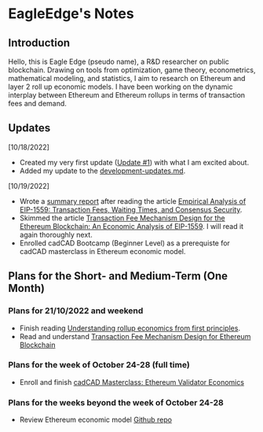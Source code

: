 # EagleEdge's Notes
## Introduction
Hello, this is Eagle Edge (pseudo name), a R&D researcher on public blockchain. 
Drawing on tools from optimization, game theory, econometrics, mathematical modeling, and statistics, I aim to research on Ethereum 
and layer 2 roll up economic models. I have been working on the dynamic interplay between Ethereum and Ethereum rollups 
in terms of transaction fees and demand. 

## Updates
[10/18/2022]
- Created my very first update ([Update #1](https://hackmd.io/kEPaNWa3QliqEK9SZ2vCBA)) with what I am excited about. 
- Added my update to the [development-updates.md](https://github.com/eth-protocol-fellows/cohort-three/blob/master/development-updates.md).

[10/19/2022]
- Wrote a [summary report](https://hackmd.io/@EagleEdge/ryTtmFgEj) after reading the article [Empirical Analysis of EIP-1559: Transaction Fees, Waiting Times, and Consensus Security](https://arxiv.org/pdf/2201.05574.pdf).
- Skimmed the article [Transaction Fee Mechanism Design for the Ethereum Blockchain: An Economic Analysis of EIP-1559](https://arxiv.org/abs/2012.00854). I will read it again thoroughly next.
- Enrolled cadCAD Bootcamp (Beginner Level) as a prerequiste for cadCAD masterclass in Ethereum economic model.
## Plans for the Short- and Medium-Term (One Month)

### Plans for 21/10/2022 and weekend
- Finish reading [Understanding rollup economics from first principles](https://barnabe.substack.com/p/understanding-rollup-economics-from).
- Read and understand [Transaction Fee Mechanism Design for Ethereum Blockchain](https://arxiv.org/pdf/2012.00854.pdf)

### Plans for the week of October 24-28 (full time)
- Enroll and finish [cadCAD Masterclass: Ethereum Validator Economics](https://www.cadcad.education/course/masterclass-ethereum)

### Plans for the weeks beyond the week of October 24-28
- Review Ethereum economic model [Github repo](https://github.com/CADLabs/ethereum-economic-model)

